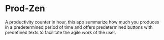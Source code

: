 # Prod-Zen
A productivity counter in hour, this app summarize how much you produces in a predetermined period of time and offers predetermined buttons with predefined texts to facilitate the agile work of the user.
